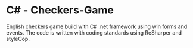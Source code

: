 # C# - Checkers-Game

English checkers game build with C# .net framework using win forms and events.
The code is written with coding standards using ReSharper and styleCop.
